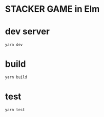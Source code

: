 # STACKER GAME in Elm

# dev server
```
yarn dev
```

# build
```
yarn build
```

# test
```
yarn test
```
